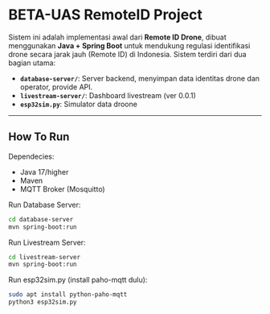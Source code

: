 # BETA-UAS RemoteID Project

Sistem ini adalah implementasi awal dari **Remote ID Drone**, dibuat menggunakan **Java + Spring Boot** untuk mendukung regulasi identifikasi drone secara jarak jauh (Remote ID) di Indonesia. Sistem terdiri dari dua bagian utama:

- **`database-server/`**: Server backend, menyimpan data identitas drone dan operator, provide API.
- **`livestream-server/`**: Dashboard livestream (ver 0.0.1)
- **`esp32sim.py`**: Simulator data droone

---

## How To Run
Dependecies:
- Java 17/higher
- Maven
- MQTT Broker (Mosquitto)

Run Database Server:
```bash
cd database-server
mvn spring-boot:run
```

Run Livestream Server:
```bash
cd livestream-server
mvn spring-boot:run
```

Run esp32sim.py (install paho-mqtt dulu):
```bash
sudo apt install python-paho-mqtt
python3 esp32sim.py
```
